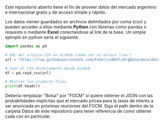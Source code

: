 Este repositorio abierto tiene el fin de proveer datos del mercado argentino e internacional gratis y de acceso simple y rápido.

Los datos vienen guardados en archivos delimitados por coma (csv) y pueden acceder a ellos mediante **Python** con librerias como pandas o requests o mediante **Excel** conectandose al link de la base. Un simple ejemplo en python sería el siguiente:

```python
import pandas as pd

# URL del archivo CSV en GitHub (debe ser el enlace "raw")
url = "https://raw.githubusercontent.com/FedericoBohl/ArgData/main/Datos/Bolsa/Bonos/CER.csv"

# Leer el CSV directamente desde GitHub
df = pd.read_csv(url)

# Mostrar las primeras filas
print(df.head())
```

Debería remplazar "Bolsa" por "FOCM" si quiere obtener el JSON con las probabilidades implícitas que el mercado pricea para la tasas de interés a ser anunciada en próximas reuniones del FOCM. Siga el path dentro de la carpeta Datos de este repositorio para tener referencia de como obtener cada csv en particular.
